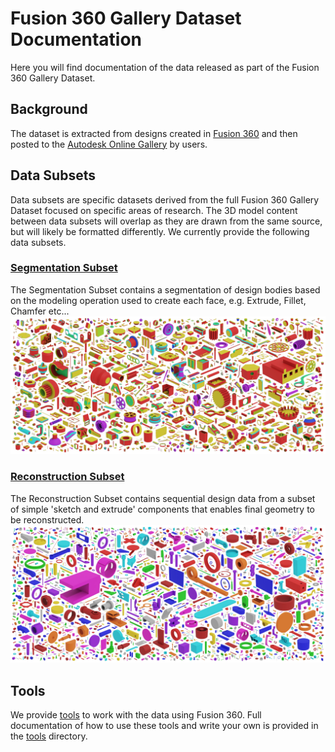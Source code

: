 # Fusion 360 Gallery Dataset Documentation
Here you will find documentation of the data released as part of the Fusion 360 Gallery Dataset.

## Background
The dataset is extracted from designs created in [Fusion 360](https://www.autodesk.com/products/fusion-360/overview) and then posted to the [Autodesk Online Gallery](https://gallery.autodesk.com/) by users. 


## Data Subsets
Data subsets are specific datasets derived from the full Fusion 360 Gallery Dataset focused on specific areas of research. The 3D model content between data subsets will overlap as they are drawn from the same source, but will likely be formatted differently. We currently provide the following data subsets.

### [Segmentation Subset](segmentation.md)
The Segmentation Subset contains a segmentation of design bodies based on the modeling operation used to create each face, e.g. Extrude, Fillet, Chamfer etc...
![Segmentation Subset](images/segmentation_mosaic.jpg)

### [Reconstruction Subset](reconstruction.md)
The Reconstruction Subset contains sequential design data from a subset of simple 'sketch and extrude' components that enables final geometry to be reconstructed.
![Reconstruction Subset](images/reconstruction_mosaic.jpg)


## Tools
We provide [tools](../tools) to work with the data using Fusion 360. Full documentation of how to use these tools and write your own is provided in the [tools](../tools) directory.
